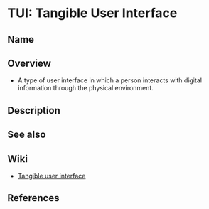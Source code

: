 # TUI: Tangible User Interface

## Name

## Overview
- A type of user interface in which a person interacts with digital information through the physical environment.

## Description

## See also

## Wiki
- [Tangible user interface](https://en.wikipedia.org/wiki/Tangible_user_interface)

## References
